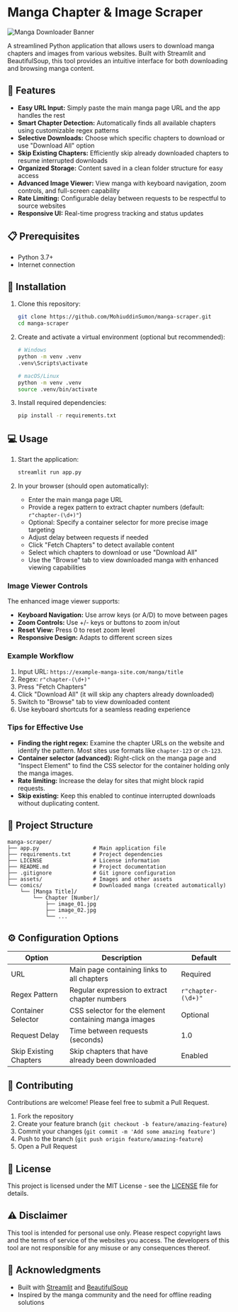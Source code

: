 # Manga Chapter & Image Scraper

![Manga Downloader Banner](https://raw.githubusercontent.com/username/manga-scraper/main/assets/banner.png)

A streamlined Python application that allows users to download manga chapters and images from various websites. Built with Streamlit and BeautifulSoup, this tool provides an intuitive interface for both downloading and browsing manga content.

## 🌟 Features

- **Easy URL Input:** Simply paste the main manga page URL and the app handles the rest
- **Smart Chapter Detection:** Automatically finds all available chapters using customizable regex patterns
- **Selective Downloads:** Choose which specific chapters to download or use "Download All" option
- **Skip Existing Chapters:** Efficiently skip already downloaded chapters to resume interrupted downloads
- **Organized Storage:** Content saved in a clean folder structure for easy access
- **Advanced Image Viewer:** View manga with keyboard navigation, zoom controls, and full-screen capability
- **Rate Limiting:** Configurable delay between requests to be respectful to source websites
- **Responsive UI:** Real-time progress tracking and status updates

## 📋 Prerequisites

- Python 3.7+
- Internet connection

## 🚀 Installation

1. Clone this repository:
   ```bash
   git clone https://github.com/MohiuddinSumon/manga-scraper.git
   cd manga-scraper
   ```

2. Create and activate a virtual environment (optional but recommended):
   ```bash
   # Windows
   python -m venv .venv
   .venv\Scripts\activate

   # macOS/Linux
   python -m venv .venv
   source .venv/bin/activate
   ```

3. Install required dependencies:
   ```bash
   pip install -r requirements.txt
   ```

## 💻 Usage

1. Start the application:
   ```bash
   streamlit run app.py
   ```

2. In your browser (should open automatically):
   - Enter the main manga page URL
   - Provide a regex pattern to extract chapter numbers (default: `r"chapter-(\d+)"`)
   - Optional: Specify a container selector for more precise image targeting
   - Adjust delay between requests if needed
   - Click "Fetch Chapters" to detect available content
   - Select which chapters to download or use "Download All"
   - Use the "Browse" tab to view downloaded manga with enhanced viewing capabilities

### Image Viewer Controls

The enhanced image viewer supports:
- **Keyboard Navigation:** Use arrow keys (or A/D) to move between pages
- **Zoom Controls:** Use +/- keys or buttons to zoom in/out
- **Reset View:** Press 0 to reset zoom level
- **Responsive Design:** Adapts to different screen sizes

### Example Workflow

1. Input URL: `https://example-manga-site.com/manga/title`
2. Regex: `r"chapter-(\d+)"`
3. Press "Fetch Chapters"
4. Click "Download All" (it will skip any chapters already downloaded)
5. Switch to "Browse" tab to view downloaded content
6. Use keyboard shortcuts for a seamless reading experience

### Tips for Effective Use

- **Finding the right regex:** Examine the chapter URLs on the website and identify the pattern. Most sites use formats like `chapter-123` or `ch-123`.
- **Container selector (advanced):** Right-click on the manga page and "Inspect Element" to find the CSS selector for the container holding only the manga images.
- **Rate limiting:** Increase the delay for sites that might block rapid requests.
- **Skip existing:** Keep this enabled to continue interrupted downloads without duplicating content.

## 📁 Project Structure

```
manga-scraper/
├── app.py                 # Main application file
├── requirements.txt       # Project dependencies
├── LICENSE                # License information
├── README.md              # Project documentation
├── .gitignore             # Git ignore configuration
├── assets/                # Images and other assets
└── comics/                # Downloaded manga (created automatically)
    └── [Manga Title]/
        └── Chapter [Number]/
            ├── image_01.jpg
            ├── image_02.jpg
            └── ...
```

## ⚙️ Configuration Options

| Option | Description | Default |
|--------|-------------|---------|
| URL | Main page containing links to all chapters | Required |
| Regex Pattern | Regular expression to extract chapter numbers | `r"chapter-(\d+)"` |
| Container Selector | CSS selector for the element containing manga images | Optional |
| Request Delay | Time between requests (seconds) | 1.0 |
| Skip Existing Chapters | Skip chapters that have already been downloaded | Enabled |

## 🤝 Contributing

Contributions are welcome! Please feel free to submit a Pull Request.

1. Fork the repository
2. Create your feature branch (`git checkout -b feature/amazing-feature`)
3. Commit your changes (`git commit -m 'Add some amazing feature'`)
4. Push to the branch (`git push origin feature/amazing-feature`)
5. Open a Pull Request

## 📝 License

This project is licensed under the MIT License - see the [LICENSE](LICENSE) file for details.

## ⚠️ Disclaimer

This tool is intended for personal use only. Please respect copyright laws and the terms of service of the websites you access. The developers of this tool are not responsible for any misuse or any consequences thereof.

## 🙏 Acknowledgments

- Built with [Streamlit](https://streamlit.io/) and [BeautifulSoup](https://www.crummy.com/software/BeautifulSoup/)
- Inspired by the manga community and the need for offline reading solutions